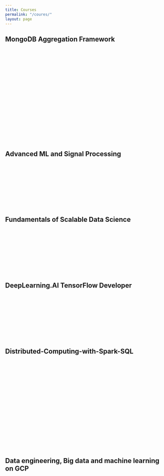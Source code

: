 ```yaml
---
title: Courses
permalink: "/coures/"
layout: page
---
```


<!---
Use Iframely for generating iframe from medium posts:  Paste medium link on below page to get snippet, then paste here
https://iframely.com/
-->


  
<h2 id='mongo'><b>MongoDB Aggregation Framework</b></h2>
<div class="iframely-embed"><div class="iframely-responsive" style="height: 140px; padding-bottom: 0;"><a href="https://www.coursera.org/account/accomplishments/verify/VV2EZ6FMEYX8" data-iframely-url="//cdn.iframe.ly/api/iframe?url=https%3A%2F%2Fcoursera.org%2Fshare%2F6806ceca7fc37bdee1b4e6ca3e2d5008&amp;key=1adb255e094a1f611d8ba9e36d0007e9&amp;iframe=card-small"></a></div></div><script async src="//cdn.iframe.ly/embed.js" charset="utf-8"></script>
<div class="iframely-embed"><div class="iframely-responsive" style="height: 140px; padding-bottom: 0;"><a href="https://github.com/RasikKane/DA_ML_courses/blob/master/coursera/MongoDB%2520Aggregation%2520Framework/Notes.pdf" data-iframely-url="//cdn.iframe.ly/api/iframe?url=https%3A%2F%2Fgithub.com%2FRasikKane%2FDA_ML_courses%2Fblob%2Fmaster%2Fcoursera%2FMongoDB%2520Aggregation%2520Framework%2FNotes.pdf&amp;key=1adb255e094a1f611d8ba9e36d0007e9"></a></div></div><script async src="//cdn.iframe.ly/embed.js" charset="utf-8"></script><br>

<h2 id='mongo'><b>Advanced ML and Signal Processing</b></h2> 
<div class="iframely-embed"><div class="iframely-responsive" style="height: 140px; padding-bottom: 0;"><a href="https://www.coursera.org/account/accomplishments/verify/Q6KQQ5PGXSTA" data-iframely-url="//cdn.iframe.ly/api/iframe?url=https%3A%2F%2Fcoursera.org%2Fshare%2Fb742111579ca5fc3aaffbf4ecf3db696&amp;key=1adb255e094a1f611d8ba9e36d0007e9&amp;iframe=card-small"></a></div></div><script async src="//cdn.iframe.ly/embed.js" charset="utf-8"></script>

<h2 id='mongo'><b>Fundamentals of Scalable Data Science</b></h2>
<div class="iframely-embed"><div class="iframely-responsive" style="height: 140px; padding-bottom: 0;"><a href="https://www.coursera.org/account/accomplishments/verify/L7W3TJE9JEMT" data-iframely-url="//cdn.iframe.ly/api/iframe?url=https%3A%2F%2Fcoursera.org%2Fshare%2F9b9953f9e5b6a9ab1b46363b0de63e2a&amp;key=1adb255e094a1f611d8ba9e36d0007e9&amp;iframe=card-small"></a></div></div><script async src="//cdn.iframe.ly/embed.js" charset="utf-8"></script>

<h2 id='mongo'><b>DeepLearning.AI TensorFlow Developer</b></h2>
<div class="iframely-embed"><div class="iframely-responsive" style="height: 140px; padding-bottom: 0;"><a href="https://www.coursera.org/account/accomplishments/professional-cert/J9Z55ZBQNLW9" data-iframely-url="//cdn.iframe.ly/api/iframe?url=https%3A%2F%2Fcoursera.org%2Fshare%2F1eefd8079f4bff0618a7d054d13d35f7&amp;key=1adb255e094a1f611d8ba9e36d0007e9&amp;iframe=card-small"></a></div></div><script async src="//cdn.iframe.ly/embed.js" charset="utf-8"></script>

<h2 id='spark'><b>Distributed-Computing-with-Spark-SQL</b></h2>
<div class="iframely-embed"><div class="iframely-responsive" style="height: 140px; padding-bottom: 0;"><a href="https://www.coursera.org/account/accomplishments/verify/M5TTZ622F7ES" data-iframely-url="//cdn.iframe.ly/api/iframe?url=https%3A%2F%2Fcoursera.org%2Fshare%2F5ecab25dd02d04480acbb79674c05058&amp;key=1adb255e094a1f611d8ba9e36d0007e9&amp;iframe=card-small"></a></div></div><script async src="//cdn.iframe.ly/embed.js" charset="utf-8"></script>
<div class="iframely-embed"><div class="iframely-responsive" style="height: 140px; padding-bottom: 0;"><a href="https://github.com/RasikKane/DA_ML_courses/tree/master/coursera/Distributed%2520Computing%2520with%2520Spark%2520SQL" data-iframely-url="//cdn.iframe.ly/api/iframe?url=https%3A%2F%2Fgithub.com%2FRasikKane%2FDA_ML_courses%2Ftree%2Fmaster%2Fcoursera%2FDistributed%2520Computing%2520with%2520Spark%2520SQL&amp;key=1adb255e094a1f611d8ba9e36d0007e9"></a></div></div><script async src="//cdn.iframe.ly/embed.js" charset="utf-8"></script>

<h2 id='spark'><b>Data engineering, Big data and machine learning on GCP</b></h2>
<div class="iframely-embed"><div class="iframely-responsive" style="height: 140px; padding-bottom: 0;"><a href="https://www.coursera.org/account/accomplishments/specialization/J5C4Z2CL6K6C" data-iframely-url="//cdn.iframe.ly/api/iframe?url=https%3A%2F%2Fcoursera.org%2Fshare%2Fc83b20c06b61a0346151ec2683c0627b&amp;key=1adb255e094a1f611d8ba9e36d0007e9&amp;iframe=card-small"></a></div></div><script async src="//cdn.iframe.ly/embed.js" charset="utf-8"></script>
